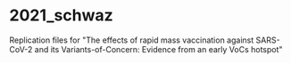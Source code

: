 # 2021_schwaz
Replication files for "The effects of rapid mass vaccination against SARS-CoV-2 and its Variants-of-Concern: Evidence from an early VoCs hotspot"
